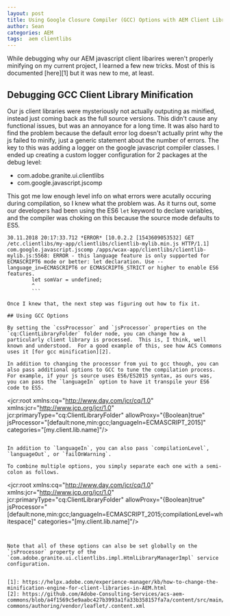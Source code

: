 ```yaml
---
layout: post
title: Using Google Closure Compiler (GCC) Options with AEM Client Librariries
author: Sean
categories: AEM
tags:  aem clientlibs
---
```

While debugging why our AEM javascript client libarires weren't properly minifying on my current project, I learned a few new tricks.  Most of this is documented [here][1] but it was new to me, at least.

## Debugging GCC Client Library Minification

Our js client libraries were mysteriously not actually outputing as minified, instead just coming back as the full source versions.  This didn't cause any functional issues, but was an annoyance for a long time.  It was also hard to find the problem because the default error log doesn't actually print why the js failed to minify, just a generic statement about the number of errors.  The key to this was adding a logger on the google javascript compiler classes.  I ended up creating a custom logger configuration for 2 packages at the debug level: 

- com.adobe.granite.ui.clientlibs
- com.google.javascript.jscomp

This got me low enough level info on what errors were acutally occuring during compilation, so I knew what the problem was.  As it turns out, some our developers had been using the ES6 `let` keyword to declare variables, and the compiler was choking on this because the source mode defaults to ES5.

<!--more-->

```
30.11.2018 20:17:33.712 *ERROR* [10.0.2.2 [1543609053532] GET /etc.clientlibs/my-app/clientlibs/clientlib-mylib.min.js HTTP/1.1] com.google.javascript.jscomp /apps/wcax-app/clientlibs/clientlib-mylib.js:5568: ERROR - this language feature is only supported for ECMASCRIPT6 mode or better: let declaration. Use --language_in=ECMASCRIPT6 or ECMASCRIPT6_STRICT or higher to enable ES6 features.
        let somVar = undefined;
        ^
        ```

Once I knew that, the next step was figuring out how to fix it.

## Using GCC Options

By setting the `cssProcessor` and `jsProcessor` properties on the `cq:ClientLibraryFolder` folder node, you can change how a particularly client library is processed.  This is, I think, well known and understood.  For a good example of this, see how ACS Commons uses it [for gcc minification][2].

In addition to changing the processor from yui to gcc though, you can also pass additional options to GCC to tune the compilation process.  For example, if your js source uses ES6/ES2015 syntax, as ours was, you can pass the `languageIn` option to have it transpile your ES6 code to ES5.

```
<?xml version="1.0" encoding="UTF-8"?>
<jcr:root xmlns:cq="http://www.day.com/jcr/cq/1.0" xmlns:jcr="http://www.jcp.org/jcr/1.0"
    jcr:primaryType="cq:ClientLibraryFolder"
    allowProxy="{Boolean}true"
    jsProcessor="[default:none,min:gcc;languageIn=ECMASCRIPT_2015]"
    categories="[my.client.lib.name]"/>
```

In addition to `languageIn`, you can also pass `compilationLevel`, `languageOut`, or `failOnWarning`.

To combine multiple options, you simply separate each one with a semi-colon as follows.

```
<?xml version="1.0" encoding="UTF-8"?>
<jcr:root xmlns:cq="http://www.day.com/jcr/cq/1.0" xmlns:jcr="http://www.jcp.org/jcr/1.0"
    jcr:primaryType="cq:ClientLibraryFolder"
    allowProxy="{Boolean}true"
    jsProcessor="[default:none,min:gcc;languageIn=ECMASCRIPT_2015;compilationLevel=whitespace]"
    categories="[my.client.lib.name]"/>
```


Note that all of these options can also be set globally on the `jsProcessor` property of the `com.adobe.granite.ui.clientlibs.impl.HtmlLibraryManagerImpl` service configuration.


[1]: https://helpx.adobe.com/experience-manager/kb/how-to-change-the-minification-engine-for-client-libraries-in-AEM.html
[2]: https://github.com/Adobe-Consulting-Services/acs-aem-commons/blob/a4f1569c5e9aabc427b3993a1fa33b358157fa7a/content/src/main/content/jcr_root/apps/acs-commons/authoring/vendor/leaflet/.content.xml